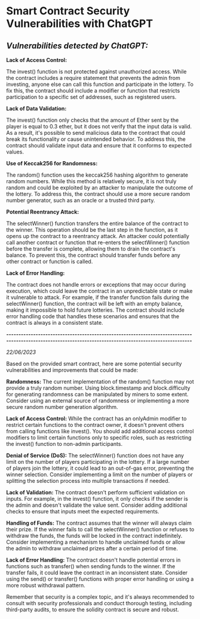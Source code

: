 # **Smart Contract Security Vulnerabilities with ChatGPT**

##  *Vulnerabilities detected by ChatGPT:*

**Lack of Access Control:**

The invest() function is not protected against unauthorized access. While the contract includes a require statement that prevents the admin from investing, anyone else can call this function and participate in the lottery. To fix this, the contract should include a modifier or function that restricts participation to a specific set of addresses, such as registered users.

**Lack of Data Validation:**

The invest() function only checks that the amount of Ether sent by the player is equal to 0.3 ether, but it does not verify that the input data is valid. As a result, it's possible to send malicious data to the contract that could break its functionality or cause unintended behavior. To address this, the contract should validate input data and ensure that it conforms to expected values.

**Use of Keccak256 for Randomness:**

The random() function uses the keccak256 hashing algorithm to generate random numbers. While this method is relatively secure, it is not truly random and could be exploited by an attacker to manipulate the outcome of the lottery. To address this, the contract should use a more secure random number generator, such as an oracle or a trusted third party.

**Potential Reentrancy Attack:**

The selectWinner() function transfers the entire balance of the contract to the winner. This operation should be the last step in the function, as it opens up the contract to a reentrancy attack. An attacker could potentially call another contract or function that re-enters the selectWinner() function before the transfer is complete, allowing them to drain the contract's balance. To prevent this, the contract should transfer funds before any other contract or function is called.

**Lack of Error Handling:**

The contract does not handle errors or exceptions that may occur during execution, which could leave the contract in an unpredictable state or make it vulnerable to attack. For example, if the transfer function fails during the selectWinner() function, the contract will be left with an empty balance, making it impossible to hold future lotteries. The contract should include error handling code that handles these scenarios and ensures that the contract is always in a consistent state.





**--------------------------------------------------------------------------------------------------------------------------------------------------------**

*22/06/2023*

Based on the provided smart contract, here are some potential security vulnerabilities and improvements that could be made:

**Randomness:** The current implementation of the random() function may not provide a truly random number. Using block.timestamp and block.difficulty for generating randomness can be manipulated by miners to some extent. Consider using an external source of randomness or implementing a more secure random number generation algorithm.

**Lack of Access Control:** While the contract has an onlyAdmin modifier to restrict certain functions to the contract owner, it doesn't prevent others from calling functions like invest(). You should add additional access control modifiers to limit certain functions only to specific roles, such as restricting the invest() function to non-admin participants.

**Denial of Service (DoS):** The selectWinner() function does not have any limit on the number of players participating in the lottery. If a large number of players join the lottery, it could lead to an out-of-gas error, preventing the winner selection. Consider implementing a limit on the number of players or splitting the selection process into multiple transactions if needed.

**Lack of Validation:** The contract doesn't perform sufficient validation on inputs. For example, in the invest() function, it only checks if the sender is the admin and doesn't validate the value sent. Consider adding additional checks to ensure that inputs meet the expected requirements.

**Handling of Funds:** The contract assumes that the winner will always claim their prize. If the winner fails to call the selectWinner() function or refuses to withdraw the funds, the funds will be locked in the contract indefinitely. Consider implementing a mechanism to handle unclaimed funds or allow the admin to withdraw unclaimed prizes after a certain period of time.

**Lack of Error Handling:** The contract doesn't handle potential errors in functions such as transfer() when sending funds to the winner. If the transfer fails, it could leave the contract in an inconsistent state. Consider using the send() or transfer() functions with proper error handling or using a more robust withdrawal pattern.

Remember that security is a complex topic, and it's always recommended to consult with security professionals and conduct thorough testing, including third-party audits, to ensure the solidity contract is secure and robust.
